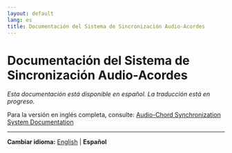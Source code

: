```yaml
---
layout: default
lang: es
title: Documentación del Sistema de Sincronización Audio-Acordes
---
```


# Documentación del Sistema de Sincronización Audio-Acordes

*Esta documentación está disponible en español. La traducción está en progreso.*

Para la versión en inglés completa, consulte: [Audio-Chord Synchronization System Documentation](audio-synchronization-system.md)

---

**Cambiar idioma:** [English](audio-synchronization-system.md) | **Español**